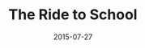 ---
title: "The Ride to School"
show_title_on_cover: true
date: "2015-07-27"
version: 1
volume: 1
issue: 2
category: "Wordpress Posts"
format: "wordpress-v2022_2"
synopsis: "This is about Zene and Zeanne's first day of school."
url: ""
modes: [
    {mode_name: "Original", call_at: [0, 1, 2, 3]}
]
---